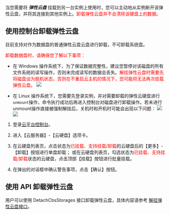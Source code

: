 当您需要将 ***弹性云盘*** 挂载到另一台实例上使用时，您可以主动地从实例断开该弹性云盘，并将其连接到其他实例上。<font color="red">卸载弹性云盘并不会清除该硬盘上的数据。</font>

## 使用控制台卸载弹性云盘

目前支持对作为数据盘的普通弹性云盘云盘进行卸载，不可卸载系统盘。

<font color="red">
卸载数据盘时，请确保您了解以下事项：
</font>

- 在 Windows 操作系统下，为了保证数据完整性，建议您暂停对该磁盘的所有文件系统的读写操作，否则未完成读写的数据会丢失。<font color="red">解挂弹性云盘时需要先将磁盘设为脱机状态，否则在不重启云主机的情况下，您可能将无法再次挂载弹性云盘。</font>
![](http://imgcache.tcecqpoc.fsphere.cn/image/mccdn.qcloud.com/static/img/92a187945b9f4318981ea70b6532e1d6/image.png)

- 在 Linux 操作系统下，您需要先登录实例，并对需要卸载的弹性云硬盘进行` unmount `操作，命令执行成功后再进入控制台对磁盘进行卸载操作。若未进行unmount操作直接被强制解挂后，关机时和开机时可能会出现以下问题： 
![](http://imgcache.tcecqpoc.fsphere.cn/image/mccdn.qcloud.com/static/img/9939fccce6e6d9ead64b5703455d4403/image.png)
![](http://imgcache.tcecqpoc.fsphere.cn/image/mccdn.qcloud.com/static/img/9939fccce6e6d9ead64b5703455d4403/image.png)

1) 登录[云平台控制台](http://console.tcecqpoc.fsphere.cn/)。

2) 进入【云服务器】-【云硬盘】选项卡。

3) 在云硬盘列表页，点击状态为<font color="red">已挂载、支持挂载/卸载</font>的云硬盘后的【更多】-【卸载】按钮进行单盘卸载；
或在云硬盘列表页，勾选状态为<font color="red">已挂载、支持挂载/卸载</font>状态的云硬盘，点击顶部【挂载】按钮进行批量挂载。

4) 在弹出的对话框中确认警告事项，点击【确认】按钮。

## 使用 API 卸载弹性云盘
用户可以使用 DetachCbsStorages 接口卸载弹性云盘，具体内容请参考 [解挂弹性云盘接口](https://tce.fsphere.cn/doc/api/364/2521)。

